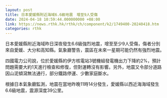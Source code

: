 ```yaml
---
layout: post
title: 日本愛媛縣附近海域6.6級地震　增至9人受傷
date: 2024-04-18 10:59:44.000000000 +08:00
link: https://news.rthk.hk/rthk/ch/component/k2/1749400-20240418.htm
categories: rthk
---
```


日本愛媛縣附近海域昨日深夜發生6.6級強烈地震，增至至少9人受傷，傷者分別來自愛媛、大分和高知縣。氣象廳警告，震區在未來一星期可能仍然有強烈地震。

四國電力公司說，位於愛媛縣的伊方核電站3號機組發電機出力下降約2%，預計問題需要大約1天進行檢查和修復，但對運轉沒有影響。另外，地震又令部分道路因山泥傾瀉無法通行，部分鐵路停運、少數家庭斷水。

根據日本氣象廳監測，地震在當地昨晚11時14分發生，愛媛縣以西近海海域發生6.6級地震，震源深度39公里。
